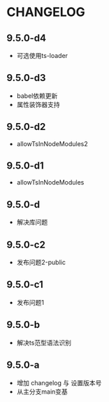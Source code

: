 # CHANGELOG 


## 9.5.0-d4

- 可选使用ts-loader

## 9.5.0-d3

- babel依赖更新
- 属性装饰器支持

## 9.5.0-d2

- allowTsInNodeModules2

## 9.5.0-d1

- allowTsInNodeModules

## 9.5.0-d

- 解决库问题

## 9.5.0-c2

- 发布问题2-public

## 9.5.0-c1

- 发布问题1

## 9.5.0-b

- 解决ts范型语法识别

## 9.5.0-a

- 增加 changelog 与 设置版本号
- 从主分支main变基




